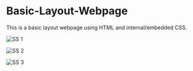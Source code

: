 # Basic-Layout-Webpage
This is a basic layout webpage using HTML and internal/embedded CSS.

![SS 1](https://user-images.githubusercontent.com/53372534/180956825-d303a263-e9bf-42cf-b811-4746aefc75f5.png)

![SS 2](https://user-images.githubusercontent.com/53372534/180956867-d28f8a26-4cc0-4f60-bc62-ba8ffd9c68ae.png)

![SS 3](https://user-images.githubusercontent.com/53372534/180956887-f0f42b75-d8fc-40a9-81d3-d1a764f6472b.png)
